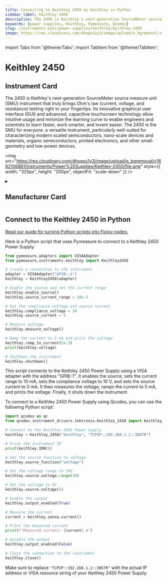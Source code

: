 ```yaml
---
title: Connecting to Keithley 2450 by Keithley in Python
sidebar_label: Keithley 2450
description: The 2450 is Keithley's next-generation SourceMeter source measure unit (SMU) instrument that truly brings Ohm's law (current, voltage, and resistance) testing right to your fingertips. Its innovative graphical user interface (GUI) and advanced, capacitive touchscreen technology allow intuitive usage and minimize the learning curve to enable engineers and scientists to learn faster, work smarter, and invent easier. The 2450 is the SMU for everyone-> a versatile instrument, particularly well-suited for characterizing modern scaled semiconductors, nano-scale devices and materials, organic semiconductors, printed electronics, and other small-geometry and low-power devices.
keywords: [power supplies, Keithley, Pymeasure, Qcodes]
slug: /instruments-wiki/power-supplies/keithley/keithley-2450
image: https://res.cloudinary.com/dhopxs1y3/image/upload/e_bgremoval/v1692106861/Instruments/Power%20Supplies/Keithley-2450/file.png
---
```


import Tabs from '@theme/Tabs';
import TabItem from '@theme/TabItem';

# Keithley 2450

## Instrument Card

<div className="flex">

<div>

The 2450 is Keithley's next-generation SourceMeter source measure unit (SMU) instrument that truly brings Ohm's law (current, voltage, and resistance) testing right to your fingertips. Its innovative graphical user interface (GUI) and advanced, capacitive touchscreen technology allow intuitive usage and minimize the learning curve to enable engineers and scientists to learn faster, work smarter, and invent easier. The 2450 is the SMU for everyone: a versatile instrument, particularly well-suited for characterizing modern scaled semiconductors, nano-scale devices and materials, organic semiconductors, printed electronics, and other small-geometry and low-power devices.

</div>

<img src="https://res.cloudinary.com/dhopxs1y3/image/upload/e_bgremoval/v1692106861/Instruments/Power%20Supplies/Keithley-2450/file.png" style={{ width: "325px", height: "200px", objectFit: "scale-down" }} />

</div>

<details>
<summary><h2>Manufacturer Card</h2></summary>

<img src="https://res.cloudinary.com/dhopxs1y3/image/upload/v1692126010/Instruments/Vendor%20Logos/Keithley.png" style={{ width: "100%", height: "170px",objectFit: "scale-down" }} />

Keithley Instruments is a measurement and instrument company headquartered in Solon, Ohio, that develops, manufactures, markets, and sells data acquisition products, as well as complete systems for high-volume production and assembly testing. <a href="https://www.tek.com/en">Website</a>.

<ul>
  <li>Headquarters: Cleveland, Ohio, United States</li>
  <li>Yearly Revenue (millions, USD): 110.6</li>
</ul>
</details>

## Connect to the Keithley 2450 in Python

[Read our guide for turning Python scripts into Flojoy nodes.](https://docs.flojoy.ai/custom-nodes/creating-custom-node/)
<Tabs>
<TabItem value="Pymeasure" label="Pymeasure">

Here is a Python script that uses Pymeasure to connect to a Keithley 2450 Power Supply:

```python
from pymeasure.adapters import VISAAdapter
from pymeasure.instruments.keithley import Keithley2450

# Create a connection to the instrument
adapter = VISAAdapter("GPIB::1")
keithley = Keithley2450(adapter)

# Enable the source and set the current range
keithley.enable_source()
keithley.source_current_range = 10e-3

# Set the compliance voltage and source current
keithley.compliance_voltage = 10
keithley.source_current = 0

# Measure voltage
keithley.measure_voltage()

# Ramp the current to 5 mA and print the voltage
keithley.ramp_to_current(5e-3)
print(keithley.voltage)

# Shutdown the instrument
keithley.shutdown()
```

This script connects to the Keithley 2450 Power Supply using a VISA adapter with the address "GPIB::1". It enables the source, sets the current range to 10 mA, sets the compliance voltage to 10 V, and sets the source current to 0 mA. It then measures the voltage, ramps the current to 5 mA, and prints the voltage. Finally, it shuts down the instrument.

</TabItem>
<TabItem value="Qcodes" label="Qcodes">

To connect to a Keithley 2450 Power Supply using Qcodes, you can use the following Python script:

```python
import qcodes as qc
from qcodes.instrument_drivers.tektronix.Keithley_2450 import Keithley_2450

# Connect to the Keithley 2450 Power Supply
keithley = Keithley_2450("keithley", "TCPIP::192.168.1.1::INSTR")

# Print the instrument ID
print(keithley.IDN())

# Set the source function to voltage
keithley.source_function("voltage")

# Set the voltage range to 10V
keithley.source.voltage.range(10)

# Set the voltage to 5V
keithley.source.voltage(5)

# Enable the output
keithley.output_enabled(True)

# Measure the current
current = keithley.sense.current()

# Print the measured current
print(f"Measured current: {current} A")

# Disable the output
keithley.output_enabled(False)

# Close the connection to the instrument
keithley.close()
```

Make sure to replace `"TCPIP::192.168.1.1::INSTR"` with the actual IP address or VISA resource string of your Keithley 2450 Power Supply.

</TabItem>
</Tabs>